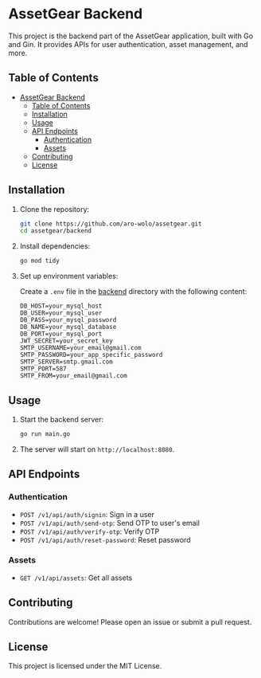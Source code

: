 # AssetGear Backend

This project is the backend part of the AssetGear application, built with Go and Gin. It provides APIs for user authentication, asset management, and more.

## Table of Contents

- [AssetGear Backend](#assetgear-backend)
  - [Table of Contents](#table-of-contents)
  - [Installation](#installation)
  - [Usage](#usage)
  - [API Endpoints](#api-endpoints)
    - [Authentication](#authentication)
    - [Assets](#assets)
  - [Contributing](#contributing)
  - [License](#license)

## Installation

1. Clone the repository:

    ```sh
    git clone https://github.com/aro-wolo/assetgear.git
    cd assetgear/backend
    ```

2. Install dependencies:

    ```sh
    go mod tidy
    ```

3. Set up environment variables:

    Create a `.env` file in the [backend](http://_vscodecontentref_/0) directory with the following content:

    ```env
    DB_HOST=your_mysql_host
    DB_USER=your_mysql_user
    DB_PASS=your_mysql_password
    DB_NAME=your_mysql_database
    DB_PORT=your_mysql_port
    JWT_SECRET=your_secret_key
    SMTP_USERNAME=your_email@gmail.com
    SMTP_PASSWORD=your_app_specific_password
    SMTP_SERVER=smtp.gmail.com
    SMTP_PORT=587
    SMTP_FROM=your_email@gmail.com
    ```

## Usage

1. Start the backend server:

    ```sh
    go run main.go
    ```

2. The server will start on `http://localhost:8080`.

## API Endpoints

### Authentication

- `POST /v1/api/auth/signin`: Sign in a user
- `POST /v1/api/auth/send-otp`: Send OTP to user's email
- `POST /v1/api/auth/verify-otp`: Verify OTP
- `POST /v1/api/auth/reset-password`: Reset password

### Assets

- `GET /v1/api/assets`: Get all assets

## Contributing

Contributions are welcome! Please open an issue or submit a pull request.

## License

This project is licensed under the MIT License.